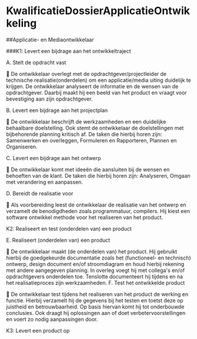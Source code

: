 # KwalificatieDossierApplicatieOntwikkeling

##Applicatie- en Mediaontwikkelaar

###K1: Levert een bijdrage aan het ontwikkeltraject

A.	Stelt de opdracht vast

	De ontwikkelaar overlegt met de opdrachtgever/projectleider de technische realisatie(onderdelen) om een applicatie/media uiting duidelijk te krijgen. De ontwikkelaar analyseert de informatie en de wensen van de opdrachtgever. Daarbij maakt hij een beeld van het product en vraagt voor bevestiging aan zijn opdrachtgever.

B.	Levert een bijdrage aan het projectplan

	De ontwikkelaar beschrijft de werkzaamheden en een duidelijke behaalbare doelstelling. Ook stemt de ontwikkelaar de doelstellingen met bijbehorende planning kritisch af. De taken die hierbij horen zijn: Samenwerken en overleggen, Formuleren en Rapporteren, Plannen en Organiseren.

C.	Levert een bijdrage aan het ontwerp

	De ontwikkelaar komt met ideeën die aansluiten bij de wensen en behoeften van de klant. De taken die hierbij horen zijn: Analyseren, Omgaan met verandering en aanpassen.

D.	Bereidt de realisatie voor

	Als voorbereiding leest de ontwikkelaar de realisatie van het ontwerp en verzamelt de benodigdheden zoals programmatuur, compilers. Hij kiest een software ontwikkel methode voor het realiseren van het product.

K2: Realiseert en test (onderdelen van) een product

E.	Realiseert (onderdelen van) een product

	De ontwikkelaar maakt (de onderdelen van) het product. Hij gebruikt hierbij de goedgekeurde documentatie zoals het (functioneel- en technisch) ontwerp, design document en/of stroomdiagram en houd hierbij rekening met andere aangegeven planning. In overleg voegt hij met collega's en/of opdrachtgevers onderdelen toe. Tenslotte documenteert hij tijdens en na het realisatieproces zijn werkzaamheden.
F.	Test het ontwikkelde product

	De ontwikkelaar test tijdens het realiseren van het product de werking en functie. Hierbij verzamelt hij de gegevens bij het testen en toetst deze op juistheid en betrouwbaarheid. Op basis hiervan komt hij tot onderbouwde conclusies. Ook draagt hij oplossingen aan of doet verbetervoorstellingen en voert zo nodig aanpassingen door.

K3: Levert een product op

